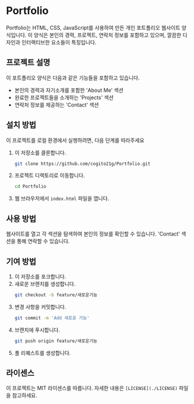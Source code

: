 # Portfolio

Portfolio는 HTML, CSS, JavaScript를 사용하여 만든 개인 포트폴리오 웹사이트 양식입니다. 이 양식은 본인의 경력, 프로젝트, 연락처 정보를 포함하고 있으며, 깔끔한 디자인과 인터랙티브한 요소들이 특징입니다.

## 프로젝트 설명

이 포트폴리오 양식은 다음과 같은 기능들을 포함하고 있습니다.
- 본인의 경력과 자기소개를 포함한 'About Me' 섹션
- 완료한 프로젝트들을 소개하는 'Projects' 섹션
- 연락처 정보를 제공하는 'Contact' 섹션

## 설치 방법

이 프로젝트를 로컬 환경에서 실행하려면, 다음 단계를 따라주세요

1. 이 저장소를 클론합니다.
   ```bash
   git clone https://github.com/cogito21g/Portfolio.git
   ```
2. 프로젝트 디렉토리로 이동합니다.
   ```bash
   cd Portfolio
   ```
3. 웹 브라우저에서 `index.html` 파일을 엽니다.

## 사용 방법

웹사이트를 열고 각 섹션을 탐색하여 본인의 정보를 확인할 수 있습니다. 'Contact' 섹션을 통해 연락할 수 있습니다.

## 기여 방법

1. 이 저장소를 포크합니다.
2. 새로운 브랜치를 생성합니다.
   ```bash
   git checkout -b feature/새로운기능
   ```
3. 변경 사항을 커밋합니다.
   ```bash
   git commit -m 'Add 새로운 기능'
   ```
4. 브랜치에 푸시합니다.
   ```bash
   git push origin feature/새로운기능
   ```
5. 풀 리퀘스트를 생성합니다.

## 라이센스

이 프로젝트는 MIT 라이센스를 따릅니다. 자세한 내용은 `[LICENSE](./LICENSE)` 파일을 참고하세요.

